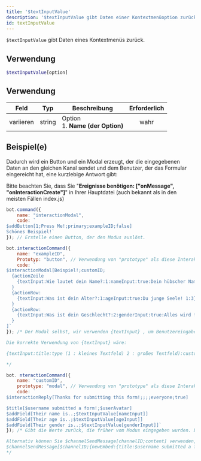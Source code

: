```yaml
---
title: '$textInputValue'
description: '$textInputValue gibt Daten einer Kontextmenüoption zurück.'
id: textInputValue
---
```


`$textInputValue` gibt Daten eines Kontextmenüs zurück.

## Verwendung

```php
$textInputValue[option]
```

## Verwendung

| Feld      | Typ    | Beschreibung                                 | Erforderlich |
| --------- | ------ | -------------------------------------------- |:------------:|
| variieren | string | Option <br /> 1. **Name (der Option)** |     wahr     |

## Beispiel(e)

Dadurch wird ein Button und ein Modal erzeugt, der die eingegebenen Daten an den gleichen Kanal sendet und dem Benutzer, der das Formular eingereicht hat, eine kurzlebige Antwort gibt:

Bitte beachten Sie, dass Sie "**Ereignisse benötigen: ["onMessage", "onInteractionCreate"]**" in Ihrer Hauptdatei (auch bekannt als in den meisten Fällen index.js)

```js
bot.command({
    name: "interactionModal",
    code: `
$addButton[1;Press Me!;primary;exampleID;false]
Schönes Beispiel!`
}); // Erstelle einen Button, der den Modus auslöst.

bot.interactionCommand({
    name: "exampleID",
    Prototyp: "button", // Verwendung von "prototype" als diese Interaktion gehört zu einem Button.
    code: `
$interactionModal[Beispiel!;customID;
  {actionZeile
    {textInput:Wie lautet dein Name?:1:nameInput:true:Dein hübscher Name! 2:200}
  }
  {actionRow:
    {textInput:Was ist dein Alter?:1:ageInput:true:Du junge Seele! 1:3}
  }
  {actionRow:
    {textInput:Was ist dein Geschlecht?:2:genderInput:true:Alles wird funktionieren! 1:10}
  }
]`
}); /* Der Modal selbst, wir verwenden {textInput} , um Benutzereingaben zu akzeptieren.

Die korrekte Verwendung von {textInput} wäre:

{textInput:title:type (1 : kleines Textfeld) 2 : großes Textfeld):customID:required ( true false ):placeholder:minVal:maxVal}

*/

bot. nteractionCommand({
    name: "customID",
    prototype: "modal", // Verwendung von "prototype" als diese Interaktion gehört zu einem Modal.
    code: `
$interactionReply[Thanks for submitting this form!;;;;everyone;true]

$title[$username submitted a form!;$userAvatar]
$addField[Their name is..;$textInputValue[nameInput]]
$addField[Their age is..;$textInputValue[ageInput]]
$addField[Their gender is..;$textInputValue[genderInput]]`
}); /* Gibt die Werte zurück, die früher vom Modus eingegeben wurden. Benutze $textInputValue um diese abzurufen.

Alternativ können Sie $channelSendMessage[channelID;content] verwenden, um die Daten an einen anderen Kanal zu senden.
$channelSendMessage[$channelID;{newEmbed:{title:$username submitted a form!:$userAvatar}{field:Their name is..:$textInputValue[nameInput]}{field:Ihr Alter ist..:$textInputValue[ageInput]}{field:Ihr Geschlecht ist..:$textInputValue[genderInput]}}]
*/
```
